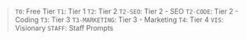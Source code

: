 > `T0`: Free Tier
> `T1`: Tier 1
> `T2`: Tier 2
> `T2-SEO`: Tier 2 - SEO
> `T2-CODE`: Tier 2 - Coding
> `T3`: Tier 3
> `T3-MARKETING`: Tier 3 - Marketing
> `T4`: Tier 4
> `VIS`: Visionary
> `STAFF`: Staff Prompts